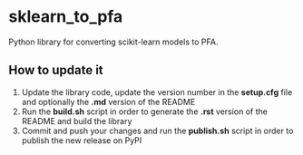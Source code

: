 # sklearn_to_pfa

Python library for converting scikit-learn models to PFA.

## How to update it

1) Update the library code, update the version number in the __setup.cfg__ file and
optionally the __.md__ version of the README
2) Run the __build.sh__ script in order to generate the __.rst__ version of the README and build the library
3) Commit and push your changes and run the __publish.sh__ script in order to publish the new release on PyPI
 

